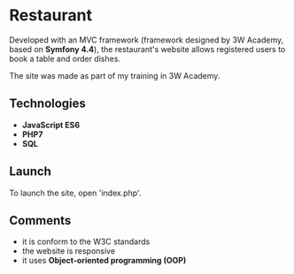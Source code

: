 # Restaurant
Developed with an MVC framework (framework designed by 3W Academy, based on __Symfony 4.4__), the restaurant's website allows registered users to book a table and order dishes.

The site was made as part of my training in 3W Academy.

## Technologies
* __JavaScript ES6__
* __PHP7__
* __SQL__

## Launch
To launch the site, open 'index.php'.

## Comments
* it is conform to the W3C standards
* the website is responsive
* it uses __Object-oriented programming (OOP)__
